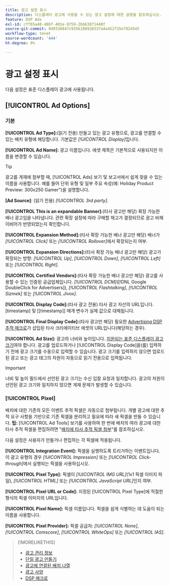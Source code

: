 ```yaml
---
title: 광고 설정 표시
description: 디스플레이 광고에 사용할 수 있는 광고 설정에 대한 설명을 참조하십시오.
feature: DSP Ads
exl-id: cff65a48-486f-401e-9759-2bb63871448f
source-git-commit: 9d9330847c9356180928337a4a452f35e7024545
workflow-type: tm+mt
source-wordcount: '444'
ht-degree: 0%

---
```


# 광고 설정 표시

다음 설정은 표준 디스플레이 광고에 사용됩니다.

## [!UICONTROL Ad Options]

### 기본

**[!UICONTROL Ad Type]:**(읽기 전용) 만들고 있는 광고 유형으로, 광고를 연결할 수 있는 배치 유형에 해당합니다. 기본값은 *[!UICONTROL Display]*&#x200B;입니다.

**[!UICONTROL Ad Name]:** 광고 이름입니다. 에셋 제목은 기본적으로 사용되지만 이름을 변경할 수 있습니다.

>[!TIP]
>
> 광고를 게재에 첨부할 때, [!UICONTROL Ads] 보기 및 보고서에서 쉽게 찾을 수 있는 이름을 사용합니다. 예를 들어 단위 유형 및 일부 주요 속성(예: Holiday Product Preview: 300x250 Gamer&quot;)을 설명합니다.

**\[Ad Source\]**: (읽기 전용) *[!UICONTROL 3rd party]*.

**[!UICONTROL This is an expandable Banner]:**(타사 광고만 해당) 확장 가능한 배너 광고임을 나타냅니다. 관련 확장 설정에 따라 구매할 재고가 결정되므로 광고 비헤이비어가 반영되었는지 확인합니다.

**[!UICONTROL Expansion Method]:**(타사 확장 가능한 배너 광고만 해당) 배너가 *[!UICONTROL Click]* 또는 *[!UICONTROL Rollover]*&#x200B;에서 확장되는지 여부.

**[!UICONTROL Expansion Directions]:**(타사 확장 가능 배너 광고만 해당) 광고가 확장되는 방향: *[!UICONTROL Up]*, *[!UICONTROL Down]*, *[!UICONTROL Left]* 또는 *[!UICONTROL Right]*.

**[!UICONTROL Certified Vendors]:**(타사 확장 가능한 배너 광고만 해당) 광고를 사용할 수 있는 인증된 공급업체입니다. *[!UICONTROL DCM]*([!DNL Google DoubleClick for Advertisers]), *[!UICONTROL Flashtalking]*, *[!UICONTROL Sizmek]* 또는 *[!UICONTROL Jivox]*.

**[!UICONTROL Display Code]:**(타사 광고 전용) 타사 광고 자산의 URL입니다. [timestamp] 및 [[timestamp]] 매개 변수가 실제 값으로 대체됩니다.

**[!UICONTROL Final Display Code]:**(타사 광고만 해당) 필요한 [Advertising DSP 추적 매크로](/help/dsp/campaign-management/macros.md)가 삽입된 타사 크리에이티브 에셋의 URL입니다(해당하는 경우).

**[!UICONTROL Ad Size]:** 광고의 너비와 높이입니다. [지원되는 표준 디스플레이 광고 크기](ad-specs.md)여야 합니다. 광고를 업로드하거나 [!UICONTROL Display Code]을(를) 입력하기 전에 광고 크기를 수동으로 입력할 수 있습니다. 광고 크기를 입력하지 않으면 업로드된 광고 또는 광고 태그의 차원이 자동으로 읽기 전용으로 입력됩니다.

>[!IMPORTANT]
>
> 너비 및 높이 필드에서 선언된 광고 크기는 수신 입찰 요청과 일치합니다. 광고의 차원이 선언된 광고 크기와 일치하지 않으면 게재 문제가 발생할 수 있습니다.

### [!UICONTROL Pixel]

배치에 대한 기존의 모든 이벤트 추적 픽셀은 자동으로 첨부됩니다. 개별 광고에 대한 추적 요구 사항을 기반으로 기존 픽셀을 분리하고 필요에 따라 새 픽셀을 만들 수 있습니다. **팁:** [!UICONTROL Ad Tools] 보기를 사용하여 한 번에 배치의 여러 광고에 대한 타사 추적 픽셀을 편집하려면 &quot;[배치에 타사 추적 픽셀 첨부](/help/dsp/campaign-management/ads/ad-pixel-attach-detach.md#attach-pixels-ads)&quot;를 참조하십시오.

다음 설정은 사용자가 만들거나 편집하는 각 픽셀에 적용됩니다.

**[!UICONTROL Integration Event]:** 픽셀을 실행하도록 트리거하는 이벤트입니다. 이 광고 유형의 경우 *[!UICONTROL Impression]* 또는 *[!UICONTROL Click-through]*&#x200B;에서 실행되는 픽셀을 사용하십시오.

**[!UICONTROL Pixel Type]:** 픽셀이 *[!UICONTROL IMG URL]*(1x1 픽셀 이미지 파일), *[!UICONTROL HTML]* 또는 *[!UICONTROL JavaScript URL]*&#x200B;인지 여부.

**[!UICONTROL Pixel URL or Code]:** 지정된 [!UICONTROL Pixel Type]에 적절한 형식의 픽셀 이미지의 URL입니다.

**[!UICONTROL Pixel Name]:** 픽셀 이름입니다. 픽셀을 쉽게 식별하는 데 도움이 되는 이름을 사용합니다.

**[!UICONTROL Pixel Provider]:** 픽셀 공급자: *[!UICONTROL None]*, *[!UICONTROL Comscore]*, *[!UICONTROL WhiteOps]* 또는 *[!UICONTROL IAS]*.

>[!MORELIKETHIS]
>
>* [광고 관리 정보](ad-about.md)
>* [단일 광고 만들기](ad-create.md)
>* [광고에 연결된 배치 나열](ad-list-placements.md)
>* [광고 사양](ad-specs.md)
>* [DSP 매크로](/help/dsp/campaign-management/macros.md)
